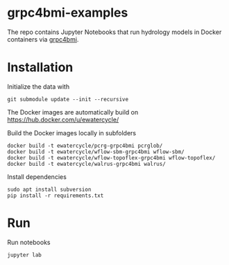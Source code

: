 # grpc4bmi-examples

The repo contains Jupyter Notebooks that run hydrology models in Docker containers via [grpc4bmi](https://github.com/eWaterCycle/grpc4bmi).

# Installation

Initialize the data with
```
git submodule update --init --recursive
```

The Docker images are automatically build on https://hub.docker.com/u/ewatercycle/

Build the Docker images locally in subfolders
```
docker build -t ewatercycle/pcrg-grpc4bmi pcrglob/
docker build -t ewatercycle/wflow-sbm-grpc4bmi wflow-sbm/
docker build -t ewatercycle/wflow-topoflex-grpc4bmi wflow-topoflex/
docker build -t ewatercycle/walrus-grpc4bmi walrus/
```

Install dependencies
```
sudo apt install subversion
pip install -r requirements.txt
```

# Run

Run notebooks

```
jupyter lab
```
